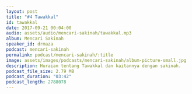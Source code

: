 ```yaml
---
layout: post
title: "#4 Tawakkal"
id: tawakkal
date: 2017-09-21 00:04:00
audio: assets/audio/mencari-sakinah/tawakkal.mp3
album: Mencari Sakinah
speaker_id: drmaza
podcast: mencari-sakinah
permalink: podcast/mencari-sakinah/:title
image: assets/images/podcasts/mencari-sakinah/album-picture-small.jpg
description: Huraian tentang Tawakkal dan kaitannya dengan sakinah. 
podcast_file_size: 2.79 MB
podcast_duration: "03:42"
podcast_length: 2788078
--- 
```

